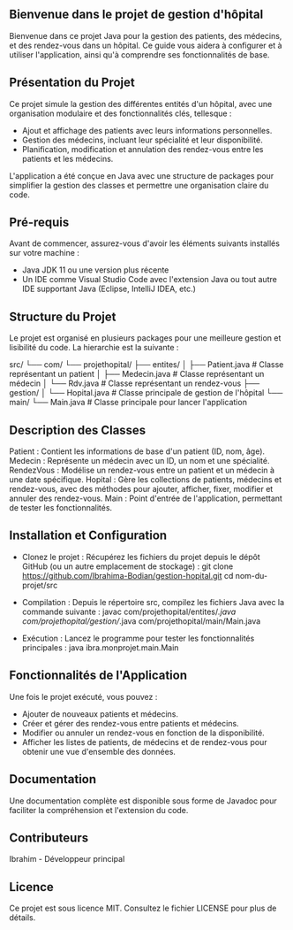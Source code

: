 ## Bienvenue dans le projet de gestion d'hôpital

Bienvenue dans ce projet Java pour la gestion des patients, des médecins, et des rendez-vous dans un hôpital. Ce guide vous aidera à configurer et à utiliser l'application, ainsi qu'à comprendre ses fonctionnalités de base.

## Présentation du Projet
Ce projet simule la gestion des différentes entités d'un hôpital, avec une organisation modulaire et des fonctionnalités clés, tellesque :
- Ajout et affichage des patients avec leurs informations personnelles.
- Gestion des médecins, incluant leur spécialité et leur disponibilité.
- Planification, modification et annulation des rendez-vous entre les patients et les médecins.

L'application a été conçue en Java avec une structure de packages pour simplifier la gestion des classes et permettre une organisation claire du code.

## Pré-requis
Avant de commencer, assurez-vous d'avoir les éléments suivants installés sur votre machine :
- Java JDK 11 ou une version plus récente
- Un IDE comme Visual Studio Code avec l'extension Java ou tout autre IDE supportant Java (Eclipse, IntelliJ IDEA, etc.)

## Structure du Projet
Le projet est organisé en plusieurs packages pour une meilleure gestion et lisibilité du code.
La hierarchie est la suivante :

src/
└── com/
    └── projethopital/
        ├── entites/
        │   ├── Patient.java       # Classe représentant un patient
        │   ├── Medecin.java       # Classe représentant un médecin
        │   └── Rdv.java    # Classe représentant un rendez-vous
        ├── gestion/
        │   └── Hopital.java       # Classe principale de gestion de l'hôpital
        └── main/
            └── Main.java          # Classe principale pour lancer l'application


## Description des Classes
Patient : Contient les informations de base d'un patient (ID, nom, âge).
Medecin : Représente un médecin avec un ID, un nom et une spécialité.
RendezVous : Modélise un rendez-vous entre un patient et un médecin à une date spécifique.
Hopital : Gère les collections de patients, médecins et rendez-vous, avec des méthodes pour ajouter, afficher, fixer, modifier et annuler des rendez-vous.
Main : Point d'entrée de l'application, permettant de tester les fonctionnalités.

## Installation et Configuration
- Clonez le projet : Récupérez les fichiers du projet depuis le dépôt GitHub (ou un autre emplacement de stockage) :
git clone https://github.com/Ibrahima-Bodian/gestion-hopital.git
cd nom-du-projet/src

- Compilation : Depuis le répertoire src, compilez les fichiers Java avec la commande suivante :
javac com/projethopital/entites/*.java com/projethopital/gestion/*.java com/projethopital/main/Main.java

- Exécution : Lancez le programme pour tester les fonctionnalités principales :
java ibra.monprojet.main.Main

## Fonctionnalités de l'Application
Une fois le projet exécuté, vous pouvez :
- Ajouter de nouveaux patients et médecins.
- Créer et gérer des rendez-vous entre patients et médecins.
- Modifier ou annuler un rendez-vous en fonction de la disponibilité.
- Afficher les listes de patients, de médecins et de rendez-vous pour obtenir une vue d'ensemble des données.

## Documentation
Une documentation complète est disponible sous forme de Javadoc pour faciliter la compréhension et l'extension du code.


## Contributeurs
Ibrahim - Développeur principal

## Licence
Ce projet est sous licence MIT. Consultez le fichier LICENSE pour plus de détails.